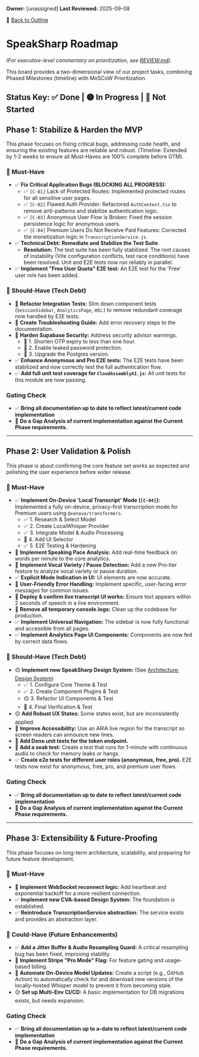 **Owner:** [unassigned]
**Last Reviewed:** 2025-09-08

🔗 [Back to Outline](./OUTLINE.md)

# SpeakSharp Roadmap
*(For executive-level commentary on prioritization, see [REVIEW.md](./REVIEW.md)).*

This board provides a two-dimensional view of our project tasks, combining Phased Milestones (timeline) with MoSCoW Prioritization.

Status Key: ✅ Done | 🟡 In Progress | 🔴 Not Started
---
## Phase 1: Stabilize & Harden the MVP
This phase focuses on fixing critical bugs, addressing code health, and ensuring the existing features are reliable and robust. (Timeline: Extended by 1-2 weeks to ensure all Must-Haves are 100% complete before GTM).

### 🎯 Must-Have
- ✅ **Fix Critical Application Bugs (BLOCKING ALL PROGRESS):**
  - ✅ `[C-01]` Lack of Protected Routes: Implemented protected routes for all sensitive user pages.
  - ✅ `[C-02]` Flawed Auth Provider: Refactored `AuthContext.tsx` to remove anti-patterns and stabilize authentication logic.
  - ✅ `[C-03]` Anonymous User Flow is Broken: Fixed the session persistence logic for anonymous users.
  - ✅ `[C-04]` Premium Users Do Not Receive Paid Features: Corrected the monetization logic in `TranscriptionService.js`.
- ✅ **Technical Debt: Remediate and Stabilize the Test Suite**
  - **Resolution:** The test suite has been fully stabilized. The root causes of instability (Vite configuration conflicts, test race conditions) have been resolved. Unit and E2E tests now run reliably in parallel.
- ✅ **Implement "Free User Quota" E2E test:** An E2E test for the 'Free' user role has been added.

### 🚧 Should-Have (Tech Debt)
- 🔴 **Refactor Integration Tests:** Slim down component tests (`SessionSidebar`, `AnalyticsPage`, etc.) to remove redundant coverage now handled by E2E tests.
- 🔴 **Create Troubleshooting Guide:** Add error recovery steps to the documentation.
- 🔴 **Harden Supabase Security:** Address security advisor warnings.
  - 🔴 1. Shorten OTP expiry to less than one hour.
  - 🔴 2. Enable leaked password protection.
  - 🔴 3. Upgrade the Postgres version.
- ✅ **Enhance Anonymous and Pro E2E tests:** The E2E tests have been stabilized and now correctly test the full authentication flow.
- ✅ **Add full unit test coverage for `CloudAssemblyAI.js`:** All unit tests for this module are now passing.

### Gating Check
- ✅ **Bring all documentation up to date to reflect latest/current code implementation**
- 🔴 **Do a Gap Analysis of current implementation against the Current Phase requirements.**

---
## Phase 2: User Validation & Polish
This phase is about confirming the core feature set works as expected and polishing the user experience before wider release.

### 🎯 Must-Have
- ✅ **Implement On-Device 'Local Transcript' Mode (`[C-04]`):** Implemented a fully on-device, privacy-first transcription mode for Premium users using `@xenova/transformers`.
  - ✅ 1. Research & Select Model
  - ✅ 2. Create LocalWhisper Provider
  - ✅ 3. Integrate Model & Audio Processing
  - 🔴 4. Add UI Selector
  - ✅ 5. E2E Testing & Hardening
- 🔴 **Implement Speaking Pace Analysis:** Add real-time feedback on words per minute to the core analytics.
- 🔴 **Implement Vocal Variety / Pause Detection:** Add a new Pro-tier feature to analyze vocal variety or pause duration.
- ✅ **Explicit Mode Indication in UI:** UI elements are now accurate.
- 🔴 **User-Friendly Error Handling:** Implement specific, user-facing error messages for common issues.
- 🔴 **Deploy & confirm live transcript UI works:** Ensure text appears within 2 seconds of speech in a live environment.
- 🔴 **Remove all temporary console.logs:** Clean up the codebase for production.
- ✅ **Implement Universal Navigation:** The sidebar is now fully functional and accessible from all pages.
- ✅ **Implement Analytics Page UI Components:** Components are now fed by correct data flows.

### 🚧 Should-Have (Tech Debt)
- 🟡 **Implement new SpeakSharp Design System:** (See [Architecture: Design System](./ARCHITECTURE.md#2-frontend-architecture))
  - ✅ 1. Configure Core Theme & Test
  - ✅ 2. Create Component Plugins & Test
  - 🟡 3. Refactor UI Components & Test
  - 🔴 4. Final Verification & Test
- 🟡 **Add Robust UX States:** Some states exist, but are inconsistently applied.
- 🔴 **Improve Accessibility:** Use an ARIA live region for the transcript so screen readers can announce new lines.
- 🔴 **Add Deno unit tests for the token endpoint.**
- 🔴 **Add a soak test:** Create a test that runs for 1-minute with continuous audio to check for memory leaks or hangs.
- ✅ **Create e2e tests for different user roles (anonymous, free, pro).** E2E tests now exist for anonymous, free, pro, and premium user flows.

### Gating Check
- ✅ **Bring all documentation up to date to reflect latest/current code implementation**
- 🔴 **Do a Gap Analysis of current implementation against the Current Phase requirements.**

---
## Phase 3: Extensibility & Future-Proofing
This phase focuses on long-term architecture, scalability, and preparing for future feature development.

### 🎯 Must-Have
- 🔴 **Implement WebSocket reconnect logic:** Add heartbeat and exponential backoff for a more resilient connection.
- ✅ **Implement new CVA-based Design System:** The foundation is established.
- ✅ **Reintroduce TranscriptionService abstraction:** The service exists and provides an abstraction layer.

### 🌱 Could-Have (Future Enhancements)
- ✅ **Add a Jitter Buffer & Audio Resampling Guard:** A critical resampling bug has been fixed, improving stability.
- 🔴 **Implement Stripe "Pro Mode" Flag:** For feature gating and usage-based billing.
- 🔴 **Automate On-Device Model Updates:** Create a script (e.g., GitHub Action) to automatically check for and download new versions of the locally-hosted Whisper model to prevent it from becoming stale.
- 🟡 **Set up Multi-Env CI/CD:** A basic implementation for DB migrations exists, but needs expansion.

### Gating Check
- ✅ **Bring all documentation up to a-date to reflect latest/current code implementation**
- 🔴 **Do a Gap Analysis of current implementation against the Current Phase requirements.**
